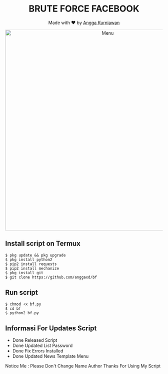 <h1 align="center">
  BRUTE FORCE FACEBOOK
</h1>
</div>
<p align="center">
  Made with ❤️ by <a href="https://github.com/anggaxd">Angga Kurniawan</a>
</p>
<p align="center">
 <img src="https://raw.githubusercontent.com/anggaxd/bf/master/20200809_203008.png" width="640" title="Menu" alt="Menu">
</p>

## Install script on Termux
```
$ pkg update && pkg upgrade
$ pkg install python2
$ pip2 install requests
$ pip2 install mechanize
$ pkg install git
$ git clone https://github.com/anggaxd/bf
```

## Run script
```
$ chmod +x bf.py
$ cd bf
$ python2 bf.py
```
## Informasi For Updates Script
* Done Released Script
* Done Updated List Password
* Done Fix Errors Installed
* Done Updated News Template Menu

Notice Me : Please Don't Change Name Author
Thanks For Using My Script
